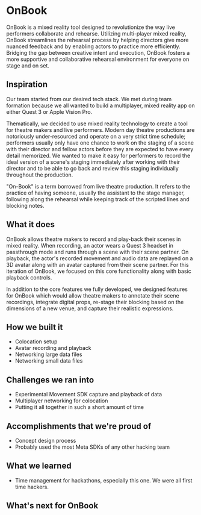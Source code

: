 # OnBook
OnBook is a mixed reality tool designed to revolutionize the way live performers collaborate and rehearse. Utilizing multi-player mixed reality, OnBook streamlines the rehearsal process by helping directors give more nuanced feedback and by enabling actors to practice more efficiently. Bridging the gap between creative intent and execution, OnBook fosters a more supportive and collaborative rehearsal environment for everyone on stage and on set.

## Inspiration
Our team started from our desired tech stack. We met during team formation because we all wanted to build a multiplayer, mixed reality app on either Quest 3 or Apple Vision Pro.

Thematically, we decided to use mixed reality technology to create a tool for theatre makers and live performers. Modern day theatre productions are notoriously under-resourced and operate on a very strict time schedule; performers usually only have one chance to work on the staging of a scene with their director and fellow actors before they are expected to have every detail memorized. We wanted to make it easy for performers to record the ideal version of a scene's staging immediately after working with their director and to be able to go back and review this staging individually throughout the production.

"On-Book" is a term borrowed from live theatre production. It refers to the practice of having someone, usually the assistant to the stage manager, following along the rehearsal while keeping track of the scripted lines and blocking notes.

## What it does
OnBook allows theatre makers to record and play-back their scenes in mixed reality. When recording, an actor wears a Quest 3 headset in passthrough mode and runs through a scene with their scene partner. On playback, the actor's recorded movement and audio data are replayed on a 3D avatar along with an avatar captured from their scene partner. For this iteration of OnBook, we focused on this core functionality along with basic playback controls.

In addition to the core features we fully developed, we designed features for OnBook which would allow theatre makers to annotate their scene recordings, integrate digital props, re-stage their blocking based on the dimensions of a new venue, and capture their realistic expressions.

## How we built it
- Colocation setup
- Avatar recording and playback
- Networking large data files
- Networking small data files

## Challenges we ran into
- Experimental Movement SDK capture and playback of data
- Multiplayer networking for colocation
- Putting it all together in such a short amount of time

## Accomplishments that we're proud of
- Concept design process
- Probably used the most Meta SDKs of any other hacking team

## What we learned
- Time management for hackathons, especially this one. We were all first time hackers.

## What's next for OnBook
